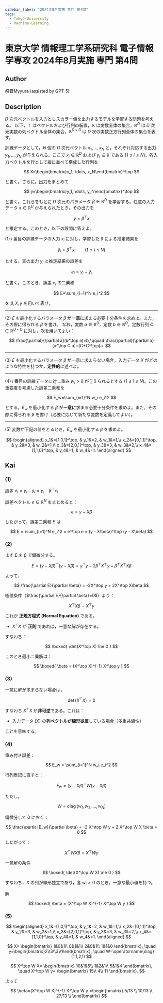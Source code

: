 ```yaml
---
sidebar_label: "2024年8月実施 専門 第4問"
tags:
  - Tokyo-University
  - Machine-Learning
---
```

# 東京大学 情報理工学系研究科 電子情報学専攻 2024年8月実施 専門 第4問 

## **Author**
祭音Myyura (assisted by GPT-5)

## **Description**
$D$ 次元ベクトルを入力としスカラー値を出力するモデルを学習する問題を考える。
以下，$\top$ はベクトルおよび行列の転置，$\mathbb{R}$ は実数全体の集合，$\mathbb{R}^D$ は $D$ 次元実数の列ベクトル全体の集合，$\mathbb{R}^{D\times D}$ は $D$ 次の実数正方行列全体の集合を表す。

訓練データとして，$N$ 個の $D$ 次元ベクトル $x_1,\ldots,x_N$ と，それぞれ対応する出力 $y_1,\ldots,y_N$ が与えられる。ここで $x_i\in\mathbb{R}^D$ および $y_i\in\mathbb{R}$ である $(1\leq i\leq N)$。各入力ベクトルを行として縦に並べて構成した行列を

$$
X=\begin{bmatrix}x_1, \dots, x_N\end{bmatrix}^\top
$$

と書く。さらに，出力をまとめて

$$
y=\begin{bmatrix}y_1, \dots, y_N\end{bmatrix}^\top
$$

と書く。これらをもとに $D$ 次元のパラメータ $\beta\in\mathbb{R}^D$ を学習する。任意の入力データ $x\in\mathbb{R}^D$ が与えられたとき，その出力を

$$
\hat{y}=\beta^\top x
$$

と推定する。このとき，以下の設問に答えよ。

(1) $i$ 番目の訓練データの入力 $x_i$ に対し，学習した $\beta$ による推定結果を

$$
\hat{y}_i=\beta^\top x_i \qquad (1\le i\le N)
$$

とする。真の出力 $y_i$ と推定結果の誤差を

$$
e_i=y_i-\hat y_i
$$

と書く。このとき，誤差 $e_i$ の二乗和

$$
E=\sum_{i=1}^N e_i^2
$$

を $\beta,X,y$ を用いて表せ。

---

(2) $E$ を最小化するパラメータ $\beta$ が**一意に**求まる必要十分条件を求めよ。また，その際に得られる $\beta$ を書け。
なお，変数 $a\in\mathbb{R}^D$，定数 $b\in\mathbb{R}^D$，定数行列 $C\in\mathbb{R}^{D\times D}$ に対し，次を用いてよい：

$$
\frac{\partial}{\partial a}(b^\top a)=b,\qquad
\frac{\partial}{\partial a}(a^\top C a)=(C+C^\top)a.
$$

---

(3) $E$ を最小化するパラメータ $\beta$ が一意に求まらない場合，入力データ $X$ がどのような特性を持つか，**定性的に**述べよ。

---

(4) $i$ 番目の訓練データに対し重み $w_i>0$ が与えられるとする $(1\le i\le N)$。この重要度を考慮した誤差二乗和を

$$
E_w=\sum_{i=1}^N w_i e_i^2
$$

とする。$E_w$ を最小化する $\beta$ が**一意に**求まる必要十分条件を求めよ。また，その際に得られる $\beta$ を書け（必要に応じて新たな変数を定義してよい）。

---

(5) 変数が下記の値をとるとき，$E_w$ を最小化する $\beta$ を求めよ。

$$
\begin{aligned}
x_1&=[1,0,1]^\top, & y_1&=2, & w_1&=1,\\
x_2&=[0,1,1]^\top, & y_2&=3, & w_2&=1,\\
x_3&=[2,0,1]^\top, & y_3&=3, & w_3&=2,\\
x_4&=[1,1,0]^\top, & y_4&=1, & w_4&=1.
\end{aligned}
$$

 
## **Kai**
### (1)
誤差 $e_i = y_i - \hat{y}_i = y_i - \beta^\top x_i$

誤差ベクトル $e \in \mathbb{R}^N$ をまとめると：

$$
e = y - X\beta
$$

したがって、誤差二乗和 $E$ は

$$
E = \sum_{i=1}^N e_i^2 = e^\top e = (y - X\beta)^\top (y - X\beta)
$$

### (2)
まず $E$ を $\beta$ で偏微分する。

$$
E = (y - X\beta)^\top (y - X\beta)
= y^\top y - 2\beta^\top X^\top y + \beta^\top X^\top X \beta
$$

よって，

$$
\frac{\partial E}{\partial \beta}
= -2X^\top y + 2X^\top X\beta
$$

極値条件（$\frac{\partial E}{\partial \beta}=0$）より：

$$
X^\top X \beta = X^\top y
$$

これが **正規方程式 (Normal Equation)** である。

- $X^\top X$ が **正則** であれば，一意な解が存在する。

すなわち：

$$
\boxed{ \det(X^\top X) \ne 0 }
$$

このとき最小二乗解は：

$$
\boxed{ \beta = (X^\top X)^{-1} X^\top y }
$$

### (3)
一意に解が求まらない場合は，

$$
\det(X^\top X) = 0
$$

すなわち $X^\top X$ が**非可逆**である。これは：

- 入力データ (X) の**列ベクトルが線形従属**している場合（多重共線性）

ことを意味する。

### (4)
重み付き誤差：

$$
E_w = \sum_{i=1}^N w_i e_i^2
$$

行列表記に直すと：

$$
E_w = (y - X\beta)^\top W (y - X\beta)
$$

ただし，

$$
W = \operatorname{diag}(w_1, w_2, \ldots, w_N)
$$

偏微分して $0$ におく：

$$
\frac{\partial E_w}{\partial \beta}
= -2 X^\top W y + 2 X^\top W X \beta = 0
$$

したがって：

$$
X^\top W X \beta = X^\top W y
$$

一意解の条件

$$
\boxed{ \det(X^\top W X) \ne 0 }
$$

すなわち，$X$ の列が線形独立であり，各 $w_i>0$ のとき，一意な最小値を持つ。

解

$$
\boxed{ \beta = (X^\top W X)^{-1} X^\top W y }
$$

### (5)

$$
\begin{aligned}
x_1&=[1,0,1]^\top, & y_1&=2, & w_1&=1,\\
x_2&=[0,1,1]^\top, & y_2&=3, & w_2&=1,\\
x_3&=[2,0,1]^\top, & y_3&=3, & w_3&=2,\\
x_4&=[1,1,0]^\top, & y_4&=1, & w_4&=1.
\end{aligned}
$$

$$
X=
\begin{bmatrix}
1&0&1\\
0&1&1\\
2&0&1\\
1&1&0
\end{bmatrix},
\quad
y=\begin{bmatrix}2\\3\\3\\1\end{bmatrix},
\quad
W=\operatorname{diag}(1,1,2,1)
$$

$$
X^\top W X=
\begin{bmatrix}
10&1&5\\
1&2&1\\
5&1&4
\end{bmatrix},
\quad
X^\top W y=
\begin{bmatrix}
15\\
4\\
11
\end{bmatrix}.
$$

よって

$$
\beta=(X^\top W X)^{-1} X^\top W y
=\begin{bmatrix}
5/13 \\
10/13 \\
27/13 \\
\end{bmatrix}
$$